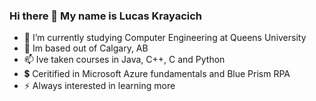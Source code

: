 ### Hi there 👋 My name is Lucas Krayacich

- 🌱 I’m currently studying Computer Engineering at Queens University
- 💬 Im based out of Calgary, AB
- 📫 Ive taken courses in Java, C++, C and Python
- 💲 Ceritified in Microsoft Azure fundamentals and Blue Prism RPA
- ⚡ Always interested in learning more
